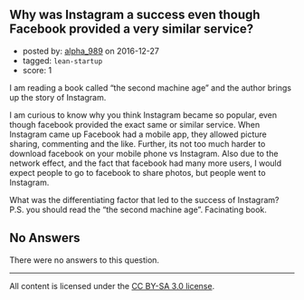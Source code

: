 ## Why was Instagram a success even though Facebook provided a very similar service?

- posted by: [alpha_989](https://stackexchange.com/users/6090175/alpha-989) on 2016-12-27
- tagged: `lean-startup`
- score: 1

<p>I am reading a book called “the second machine age” and the author brings up the story of Instagram.</p>

<p>I am curious to know why you think Instagram became so popular, even though facebook provided the exact same or similar service. When Instagram came up Facebook had a mobile app, they allowed picture sharing, commenting and the like. Further, its not too much harder to download facebook on your mobile phone vs Instagram. Also due to the network effect, and the fact that facebook had many more users, I would expect people to go to facebook to share photos, but people went to Instagram.</p>

<p>What was the differentiating factor that led to the success of Instagram? 
P.S. you should read the “the second machine age”. Facinating book. </p>


## No Answers

There were no answers to this question.


---

All content is licensed under the [CC BY-SA 3.0 license](https://creativecommons.org/licenses/by-sa/3.0/).
